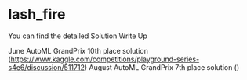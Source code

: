 # lash_fire

You can find the detailed Solution Write Up

June AutoML GrandPrix 10th place solution (https://www.kaggle.com/competitions/playground-series-s4e6/discussion/511712)
August AutoML GrandPrix 7th place solution ()
